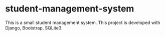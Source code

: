 # student-management-system
This is a small student management system. This project is developed with Django, Bootstrap, SQLite3. 
